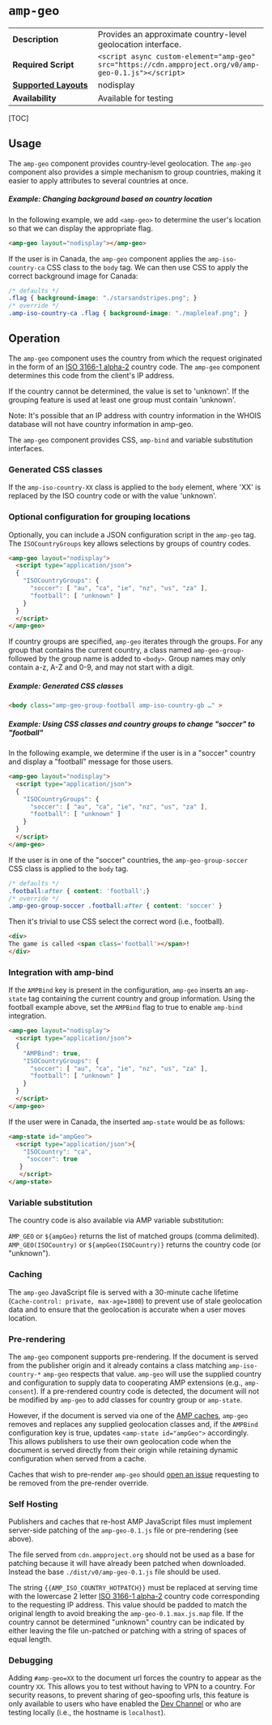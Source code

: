 <!---
Copyright 2018 The AMP HTML Authors. All Rights Reserved.

Licensed under the Apache License, Version 2.0 (the "License");
you may not use this file except in compliance with the License.
You may obtain a copy of the License at

      http://www.apache.org/licenses/LICENSE-2.0

Unless required by applicable law or agreed to in writing, software
distributed under the License is distributed on an "AS-IS" BASIS,
WITHOUT WARRANTIES OR CONDITIONS OF ANY KIND, either express or implied.
See the License for the specific language governing permissions and
limitations under the License.
-->

# <a name="amp-geo"></a> `amp-geo`

<table>
  <tr>
    <td width="40%"><strong>Description</strong></td>
    <td>Provides an approximate country-level geolocation interface.</td>
  </tr>
  <tr>
    <td width="40%"><strong>Required Script</strong></td>
    <td><code>&lt;script async custom-element="amp-geo" src="https://cdn.ampproject.org/v0/amp-geo-0.1.js">&lt;/script></code></td>
  </tr>
  <tr>
    <td class="col-fourty"><strong><a href="https://www.ampproject.org/docs/guides/responsive/control_layout.html">Supported Layouts</a></strong></td>
    <td>nodisplay</td>
  </tr>
  <tr>
    <td class="col-fourty"><strong>Availability</td>
    <td>Available for testing</td>
  </tr>
</table>

[TOC]

## Usage

The `amp-geo` component provides country-level geolocation. The `amp-geo` component also provides a simple mechanism to group countries, making it easier to apply attributes to several countries at once.

##### Example: Changing background based on country location

In the following example, we add `<amp-geo>` to determine the user's location so that we can display the appropriate flag.

```html
<amp-geo layout="nodisplay"></amp-geo>
```

If the user is in Canada, the `amp-geo` component applies the `amp-iso-country-ca` CSS class  to the `body` tag.  We can then use CSS to apply the correct background image for Canada:

```css
/* defaults */
.flag { background-image: "./starsandstripes.png"; }
/* override */
.amp-iso-country-ca .flag { background-image: "./mapleleaf.png"; }
```

## Operation

The `amp-geo` component uses the country from which the request originated in the form of an [ISO 3166-1 alpha-2](https://en.wikipedia.org/wiki/ISO_3166-1_alpha-2 "ISO 3166-1 alpha-2 ") country code. The `amp-geo` component determines this code from the client's IP address. 

If the country cannot be determined, the value is set to 'unknown'.  If the grouping feature is used at least one group must contain 'unknown'.

Note: It's possible that an IP address with country information in the WHOIS database will not have country information in amp-geo. 

The `amp-geo` component provides CSS, `amp-bind` and variable substitution interfaces. 

### Generated CSS classes
If the `amp-iso-country-XX` class is applied to the `body` element, where 'XX' is replaced by the ISO country code or with the value 'unknown'.

### Optional configuration for grouping locations

Optionally, you can include a JSON configuration script in the `amp-geo` tag.
The `ISOCountryGroups` key allows selections by groups of country codes.

```html
<amp-geo layout="nodisplay">
  <script type="application/json">
  {
    "ISOCountryGroups": {
      "soccer": [ "au", "ca", "ie", "nz", "us", "za" ],
      "football": [ "unknown" ]
    }
  }
  </script>
</amp-geo>
```

If country groups are specified, `amp-geo` iterates through the groups. For any group that contains the current country, a class named `amp-geo-group-` followed by the group name is added to `<body>`. Group names may only contain a-z, A-Z and 0-9, and may not start with a digit.

##### Example: Generated CSS classes

```html
<body class="amp-geo-group-football amp-iso-country-gb …" >
```

##### Example: Using CSS classes and country groups to change "soccer" to "football" 

In the following example, we determine if the user is in a "soccer" country and display a "football" message for those users.

```html
<amp-geo layout="nodisplay">
  <script type="application/json">
  {
    "ISOCountryGroups": {
      "soccer": [ "au", "ca", "ie", "nz", "us", "za" ],
      "football": [ "unknown" ]
    }
  }
  </script>
</amp-geo>
```

If the user is in one of the "soccer" countries, the `amp-geo-group-soccer` CSS class is applied to the `body` tag.  

```css
/* defaults */
.football:after { content: 'football';}
/* override */
.amp-geo-group-soccer .football:after { content: 'soccer' }
```

Then it's trivial to use CSS select the correct word (i.e., football).

```html
<div>
The game is called <span class='football'></span>!
</div>
```

### Integration with amp-bind

If the `AMPBind` key is present in the configuration, `amp-geo` inserts an `amp-state` tag containing the current country and group information.  Using the football example above, set the  `AMPBind` flag to true to enable `amp-bind` integration.

```html
<amp-geo layout="nodisplay">
  <script type="application/json">
  {
    "AMPBind": true,
    "ISOCountryGroups": {
      "soccer": [ "au", "ca", "ie", "nz", "us", "za" ],
      "football": [ "unknown" ]
    }
  }
  </script>
</amp-geo>
```

If the user were in Canada, the inserted `amp-state` would be as follows:

```html
<amp-state id="ampGeo">
  <script type="application/json">{
	"ISOCountry": "ca",
   	 "soccer": true
   }
   </script>
</amp-state>
```

### <a name="variable-substitution"></a>Variable substitution

The country code is also available via AMP variable substitution:

`AMP_GEO` or `${ampGeo}` returns the list of matched groups (comma delimited).
`AMP_GEO(ISOCountry)` or `${ampGeo(ISOCountry)}` returns the country code (or "unknown").

### Caching

The `amp-geo` JavaScript file is served with a 30-minute cache lifetime (`Cache-control: private, max-age=1800`) to prevent use of stale geolocation data and to ensure that the geolocation is accurate when a user moves location.

### Pre-rendering 

The `amp-geo` component supports pre-rendering. If the document is served from the publisher origin and it already contains a class matching `amp-iso-country-*` `amp-geo` respects that value. `amp-geo` will use the supplied country and configuration to supply data to cooperating AMP extensions (e.g., `amp-consent`). If a pre-rendered country code is detected, the document will not be modified by  `amp-geo` to add classes for country group or `amp-state`.

However, if the document is served via one of the [AMP caches](https://github.com/ampproject/amphtml/blob/master/caches.json), `amp-geo` removes and replaces any supplied geolocation classes and, if the `AMPBind` configuration key is true, updates `<amp-state id="ampGeo">` accordingly. This allows publishers to use their own geolocation code when the document is served directly from their origin while retaining dynamic configuration when served from a cache.

Caches that wish to pre-render `amp-geo` should [open an issue](https://github.com/ampproject/amphtml/issues/new) requesting to be removed from the pre-render override.

### Self Hosting

Publishers and caches that re-host AMP JavaScript files must implement server-side patching of the `amp-geo-0.1.js` file or pre-rendering (see above). 

The file served from `cdn.ampproject.org` should not be used as a base for patching because it will have already been patched when downloaded. Instead the base `./dist/v0/amp-geo-0.1.js` file should be used.

The string `{{AMP_ISO_COUNTRY_HOTPATCH}}` must be replaced at serving time with the lowercase 2 letter [ISO 3166-1 alpha-2](https://en.wikipedia.org/wiki/ISO_3166-1_alpha-2 "ISO 3166-1 alpha-2 ") country code corresponding to the requesting IP address. This value should be padded to match the original length to avoid breaking the `amp-geo-0.1.max.js.map` file. If the country cannot be determined "unknown" country can be indicated by either leaving the file un-patched or patching with a string of spaces of equal length.

### Debugging

Adding `#amp-geo=XX` to the document url forces the country to appear as the country `XX`. This allows you to test without having to VPN to a country. For security reasons, to prevent sharing of geo-spoofing urls, this feature is only available to users who have enabled the [Dev Channel](https://www.ampproject.org/docs/reference/experimental) or who are testing locally (i.e., the hostname is `localhost`).

